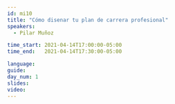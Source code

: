 ```yaml
---
id: mi10
title: "Cómo disenar tu plan de carrera profesional"
speakers:
  - Pilar Muñoz

time_start: 2021-04-14T17:00:00-05:00
time_end:   2021-04-14T17:30:00-05:00

language: 
guide:
day_num: 1
slides: 
video: 
---
```



